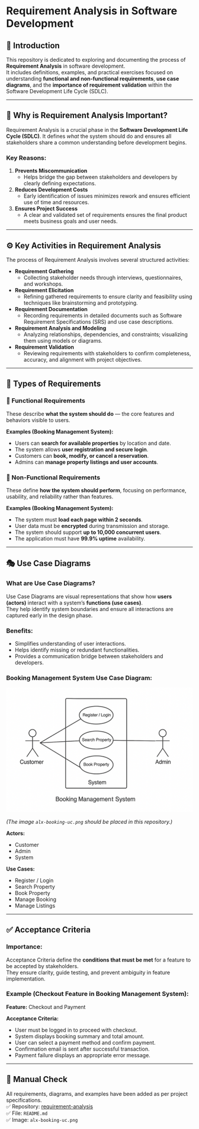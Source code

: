 # Requirement Analysis in Software Development

## 📘 Introduction
This repository is dedicated to exploring and documenting the process of **Requirement Analysis** in software development.  
It includes definitions, examples, and practical exercises focused on understanding **functional and non-functional requirements**, **use case diagrams**, and the **importance of requirement validation** within the Software Development Life Cycle (SDLC).

---

## 🧩 Why is Requirement Analysis Important?

Requirement Analysis is a crucial phase in the **Software Development Life Cycle (SDLC)**. It defines *what* the system should do and ensures all stakeholders share a common understanding before development begins.

### Key Reasons:
1. **Prevents Miscommunication**
   - Helps bridge the gap between stakeholders and developers by clearly defining expectations.
2. **Reduces Development Costs**
   - Early identification of issues minimizes rework and ensures efficient use of time and resources.
3. **Ensures Project Success**
   - A clear and validated set of requirements ensures the final product meets business goals and user needs.

---

## ⚙️ Key Activities in Requirement Analysis

The process of Requirement Analysis involves several structured activities:

- **Requirement Gathering**
  - Collecting stakeholder needs through interviews, questionnaires, and workshops.
- **Requirement Elicitation**
  - Refining gathered requirements to ensure clarity and feasibility using techniques like brainstorming and prototyping.
- **Requirement Documentation**
  - Recording requirements in detailed documents such as Software Requirement Specifications (SRS) and use case descriptions.
- **Requirement Analysis and Modeling**
  - Analyzing relationships, dependencies, and constraints; visualizing them using models or diagrams.
- **Requirement Validation**
  - Reviewing requirements with stakeholders to confirm completeness, accuracy, and alignment with project objectives.

---

## 🧱 Types of Requirements

### 🔹 Functional Requirements
These describe **what the system should do** — the core features and behaviors visible to users.

**Examples (Booking Management System):**
- Users can **search for available properties** by location and date.
- The system allows **user registration and secure login**.
- Customers can **book, modify, or cancel a reservation**.
- Admins can **manage property listings and user accounts**.

### 🔸 Non-Functional Requirements
These define **how the system should perform**, focusing on performance, usability, and reliability rather than features.

**Examples (Booking Management System):**
- The system must **load each page within 2 seconds**.
- User data must be **encrypted** during transmission and storage.
- The system should support **up to 10,000 concurrent users**.
- The application must have **99.9% uptime** availability.

---

## 🎭 Use Case Diagrams

### What are Use Case Diagrams?
Use Case Diagrams are visual representations that show how **users (actors)** interact with a system’s **functions (use cases)**.  
They help identify system boundaries and ensure all interactions are captured early in the design phase.

### Benefits:
- Simplifies understanding of user interactions.
- Helps identify missing or redundant functionalities.
- Provides a communication bridge between stakeholders and developers.

### Booking Management System Use Case Diagram:
![Use Case Diagram](alx-booking-uc.png)

*(The image `alx-booking-uc.png` should be placed in this repository.)*

**Actors:**
- Customer  
- Admin  
- System  

**Use Cases:**
- Register / Login  
- Search Property  
- Book Property  
- Manage Booking  
- Manage Listings  

---

## ✅ Acceptance Criteria

### Importance:
Acceptance Criteria define the **conditions that must be met** for a feature to be accepted by stakeholders.  
They ensure clarity, guide testing, and prevent ambiguity in feature implementation.

### Example (Checkout Feature in Booking Management System):
**Feature:** Checkout and Payment

**Acceptance Criteria:**
- User must be logged in to proceed with checkout.  
- System displays booking summary and total amount.  
- User can select a payment method and confirm payment.  
- Confirmation email is sent after successful transaction.  
- Payment failure displays an appropriate error message.

---

## 🧾 Manual Check

All requirements, diagrams, and examples have been added as per project specifications.  
✅ Repository: [requirement-analysis](https://github.com/Waqo-Dida-Godana/requirement-analysis)  
✅ File: `README.md`  
✅ Image: `alx-booking-uc.png`

